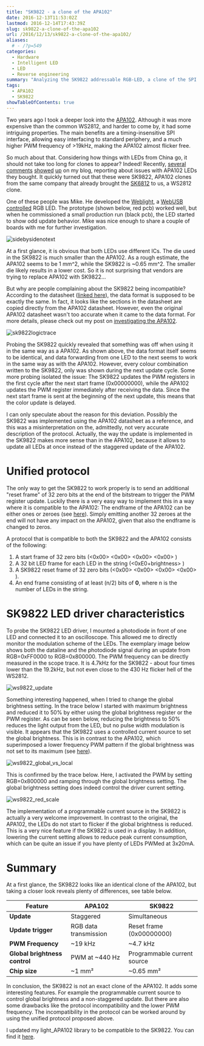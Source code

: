 ```yaml
---
title: "SK9822 - a clone of the APA102"
date: 2016-12-13T11:53:02Z
lastmod: 2016-12-14T17:43:39Z
slug: sk9822-a-clone-of-the-apa102
url: /2016/12/13/sk9822-a-clone-of-the-apa102/
aliases:
  # - /?p=549
categories:
  - Hardware
  - Intelligent LED
  - LED
  - Reverse engineering
summary: "Analyzing the SK9822 addressable RGB-LED, a clone of the SPI based APA102." 
tags:
  - APA102
  - SK9822
showTableOfContents: true
---
```


Two years ago I took a deeper look into the [APA102](http://cpldcpu.com/2014/08/27/apa102/). Although it was more expensive than the common WS2812, and harder to come by, it had some intriguing properties. The main benefits are a timing-insensitive  SPI interface, allowing easy interfacing to standard periphery, and a much higher PWM frequency of >19kHz, making the APA102 almost flicker free.

So much about that. Considering how things with LEDs from China go, it should not take too long for clones to appear? Indeed! Recently, [several](https://cpldcpu.com/2014/08/27/apa102/#comment-943) [comments](https://cpldcpu.com/2014/08/27/apa102/#comment-944) [showed](https://cpldcpu.com/2014/11/30/understanding-the-apa102-superled/#comment-915) [up](https://cpldcpu.com/2014/11/30/understanding-the-apa102-superled/#comment-865) on my blog, reporting about issues with APA102 LEDs they bought. It quickly turned out that these were SK9822, APA102 clones from the same company that already brought the [SK6812](http://cpldcpu.com/2016/03/09/the-sk6812-another-intelligent-rgb-led/) to us, a WS2812 clone.

One of these people was Mike. He developed the [Weblight](https://github.com/sowbug/weblight), a [WebUSB controlled](https://wicg.github.io/webusb/) RGB LED. The prototype (shown below, red pcb) worked well, but when he commissioned a small production run (black pcb), the LED started to show odd update behavior. Mike was nice enough to share a couple of boards with me for further investigation.

![sidebysidenotext](sidebysidenotext.jpg)

At a first glance, it is obvious that both LEDs use different ICs. The die used in the SK9822 is much smaller than the APA102. As a rough estimate, the APA102 seems to be 1 mm^2, while the SK9822 is ~0.65 mm^2. The smaller die likely results in a lower cost. So it is not surprising that vendors are trying to replace APA102 with SK9822...

But why are people complaining about the SK9822 being incompatible? According to the datasheet ([linked here](https://cpldcpu.wordpress.com/wp-content/uploads/2016/12/sk9822-led-datasheet.pdf)), the data format is supposed to be exactly the same. In fact, it looks like the sections in the datasheet are copied directly from the APA102 datasheet. However, even the original APA102 datasheet wasn't too accurate when it came to the data format. For more details, please check out my post on [investigating the APA102](http://cpldcpu.com/2014/11/30/understanding-the-apa102-superled/).

![sk9822logictrace](sk9822logictrace1.png)

Probing the SK9822 quickly revealed that something was off when using it in the same way as a APA102. As shown above, the data format itself seems to be identical, and data forwarding from one LED to the next seems to work in the same way as with the APA102. However, every colour combination written to the SK9822, only was shown during the next update cycle. Some more probing isolated the issue: The SK9822 updates the PWM registers in the first cycle after the next start frame (0x00000000), while the APA102 updates the PWM register immediately after receiving the data. Since the next start frame is sent at the beginning of the next update, this means that the color update is delayed.

I can only speculate about the reason for this deviation. Possibly the SK9822 was implemented using the APA102 datasheet as a reference, and this was a misinterpretation on the, admittedly, not very accurate description of the protocol. Actually, the way the update is implemented in the SK9822 makes more sense than in the APA102, because it allows to update all LEDs at once instead of the staggered update of the APA102.

# Unified protocol

The only way to get the SK9822 to work properly is to send an additional "reset frame" of 32 zero bits at the end of the bitstream to trigger the PWM register update. Luckily there is a very easy way to implement this in a way where it is compatible to the APA102: The endframe of the APA102 can be either ones or zeroes (see [here](https://cpldcpu.com/2014/11/30/understanding-the-apa102-superled/)). Simply emitting another 32 zeroes at the end will not have any impact on the APA102, given that also the endframe is changed to zeros.

A protocol that is compatible to both the SK9822 and the APA102 consists of the following:

1. A start frame of 32 zero bits (<0x00> <0x00> <0x00> <0x00> )
2. A 32 bit LED frame for each LED in the string (<0xE0+brightness> <blue> <green> <red>)
3. A SK9822 reset frame of 32 zero bits (<0x00> <0x00> <0x00> <0x00> ).
4. An end frame consisting of at least (n/2) bits of **0**, where n is the number of LEDs in the string.

# SK9822 LED driver characteristics

To probe the SK9822 LED driver, I mounted a photodiode in front of one LED and connected it to an oscilloscope. This allowed me to directly monitor the modulation scheme of the LEDs. The exemplary image below shows both the dataline and the photodiode signal during an update from RGB=0xFF0000 to RGB=0x800000. The PWM frequency can be directly measured in the scope trace. It is 4.7kHz for the SK9822 - about four times lower than the 19.2kHz, but not even close to the 430 Hz flicker hell of the WS2812.

![ws9822_update](ws9822_update.png)

Something interesting happened, when I tried to change the global brightness setting. In the trace below I started with maximum brightness and reduced it to 50% by either using the global brightness register or the PWM register. As can be seen below, reducing the brightness to 50% reduces the light output from the LED, but no pulse width modulation is visible. It appears that the SK9822 uses a controlled current source to set the global brightness. This is in contrast to the APA102, which superimposed a lower frequency PWM pattern if the global brightness was not set to its maximum (see [here](http://cpldcpu.com/2014/11/30/understanding-the-apa102-superled/)).

![ws9822_global_vs_local](ws9822_global_vs_local.png)

This is confirmed by the trace below. Here, I activated the PWM by setting RGB=0x800000 and ramping through the global brightness setting. The global brightness setting does indeed control the driver current setting.

![ws9822_red_scale](ws9822_red_scale.png)

The implementation of a programmable current source in the SK9822 is actually a very welcome improvement. In contrast to the original, the APA102, the LEDs do not start to flicker if the global brightness is reduced. This is a very nice feature if the SK9822 is used in a display. In addition, lowering the current setting allows to reduce peak current consumption, which can be quite an issue if you have plenty of LEDs PWMed at 3x20mA.

# Summary

At a first glance, the SK9822 looks like an identical clone of the APA102, but taking a closer look reveals plenty of differences, see table below.

| Feature | APA102 | SK9822 |
|---------|--------|---------|
| **Update** | Staggered | Simultaneous |
| **Update trigger** | RGB data transmission | Reset frame (0x00000000) |
| **PWM Frequency** | ~19 kHz | ~4.7 kHz |
| **Global brightness control** | PWM at ~440 Hz | Programmable current source |
| **Chip size** | ~1 mm² | ~0.65 mm² |

In conclusion, the SK9822 is not an exact clone of the APA102. It adds some interesting features. For example the programmable current source to control global brightness and a non-staggered update. But there are also some drawbacks like the protocol incompatibility and the lower PWM frequency. The incompatibility in the protocol can be worked around by using the unified protocol proposed above.

I updated my light_APA102 library to be compatible to the SK9822. You can find it [here](https://github.com/cpldcpu/light_ws2812/tree/master/light_apa102_AVR).
